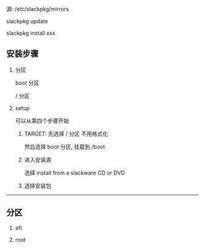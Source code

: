 

源:
    /etc/slackpkg/mirrors

slackpkg update

slackpkg install xxx



## 安装步骤

1. 分区
    
    boot 分区

    / 分区

2. setup

    可以从第四个步骤开始

    1. TARGET:
        先选择 / 分区
        不用格式化
        
        然后选择 boot 分区, 挂载到 /boot
    
    2. 进入安装源
        
        选择 install from a slackware CD or DVD

    3. 选择安装包



---

## 分区

1. efi
    

2. root

